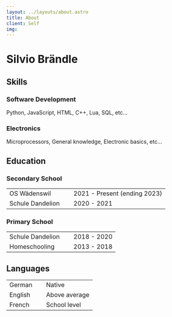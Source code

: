 ```yaml
---
layout: ../layouts/about.astro
title: About
client: Self
img:
---
```


# Silvio Brändle

## Skills

### Software Development

Python, JavaScript, HTML, C++, Lua, SQL, etc…

### Electronics

Microprocessors, General knowledge, Electronic basics, etc...

## Education

### Secondary School

|                  |        |                              |
| ---------------- | ------ | ---------------------------- |
| OS Wädenswil     | &nbsp; | 2021 - Present (ending 2023) |
| Schule Dandelion | &nbsp; | 2020 - 2021                  |

### Primary School

|                  |        |             |
| ---------------- | ------ | ----------- |
| Schule Dandelion | &nbsp; | 2018 - 2020 |
| Homeschooling    | &nbsp; | 2013 - 2018 |

## Languages

|         |        |               |
| ------- | ------ | ------------- |
| German  | &nbsp; | Native        |
| English | &nbsp; | Above average |
| French  | &nbsp; | School level  |
